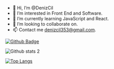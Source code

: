 - 👋 Hi, I’m @DenizCil
- 👀 I’m interested in Front End and Software.
- 🌱 I’m currently learning JavaScript and React.
- 💞️ I’m looking to collaborate on.
- 📫 Contact me denizcil353@gmail.com.


[![Github Badge](https://img.shields.io/badge/-Github-000?style=quare&labelColor=000&logo=Github&logoColor=white&link=link)](https://github.com/DenizCil)





![Github stats 2](https://github-readme-stats.vercel.app/api?username=DenizCil&show_icons=true&theme=radical)


[![Top Langs](https://github-readme-stats.vercel.app/api/top-langs/?username=DenizCil)](https://github.com/DenizCil)
